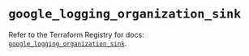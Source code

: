 # `google_logging_organization_sink`

Refer to the Terraform Registry for docs: [`google_logging_organization_sink`](https://registry.terraform.io/providers/hashicorp/google/6.34.1/docs/resources/logging_organization_sink).
